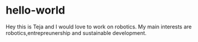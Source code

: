# hello-world
Hey this is Teja and I would love to work on robotics.
My main interests are robotics,entrepreunership and sustainable development.

